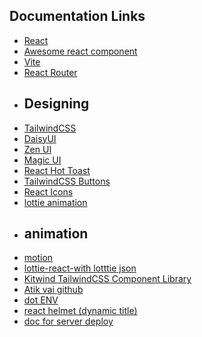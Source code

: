 ## Documentation Links
- [React](https://react.dev/)
- [Awesome react component ](https://github.com/brillout/awesome-react-components)
- [Vite](https://vite.dev/)
- [React Router](https://reactrouter.com/)
- ## Designing 
- [TailwindCSS](https://tailwindcss.com/)
- [DaisyUI](https://daisyui.com/)
- [Zen UI](https://zenui.net/components/all-components)
- [Magic UI](https://magicui.design/docs/components/file-tree)
- [React Hot Toast](https://react-hot-toast.com/)
- [TailwindCSS Buttons](https://devdojo.com/tailwindcss/buttons#_)
- [React Icons](https://react-icons.github.io/react-icons/)
- [lottie animation](https://lottiefiles.com/)
- ## animation
- [motion](https://motion.dev/)
- [lottie-react-with lotttie json](https://www.npmjs.com/package/lottie-react)
- [Kitwind TailwindCSS Component Library](https://kitwind.io/products/kometa/components)
- [Atik vai github](https://github.com/shakilahmedatik)
- [dot ENV](https://www.npmjs.com/package/dotenv)
- [react helmet (dynamic title)](https://www.npmjs.com/package/react-helmet)
- [doc for server deploy](https://docs.google.com/document/d/1wCn-okRkwxXS6huLo3St2_EsEMeDDtaU7oLIGqWylrM/edit?tab=t.0#heading=h.7u5ae0tz2ov1)
